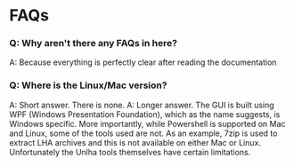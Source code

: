 # FAQs

### Q: Why aren't there any FAQs in here?
A: Because everything is perfectly clear after reading the documentation
### Q: Where is the Linux/Mac version?
A: Short answer. There is none.
A: Longer answer. The GUI is built using WPF (Windows Presentation Foundation), which as the name suggests, is Windows specific. More importantly, while Powershell is supported on Mac and Linux, some of the tools used are not. As an example, 7zip is used to extract LHA archives and this is not available on either Mac or Linux. Unfortunately the Unlha tools themselves have certain limitations.